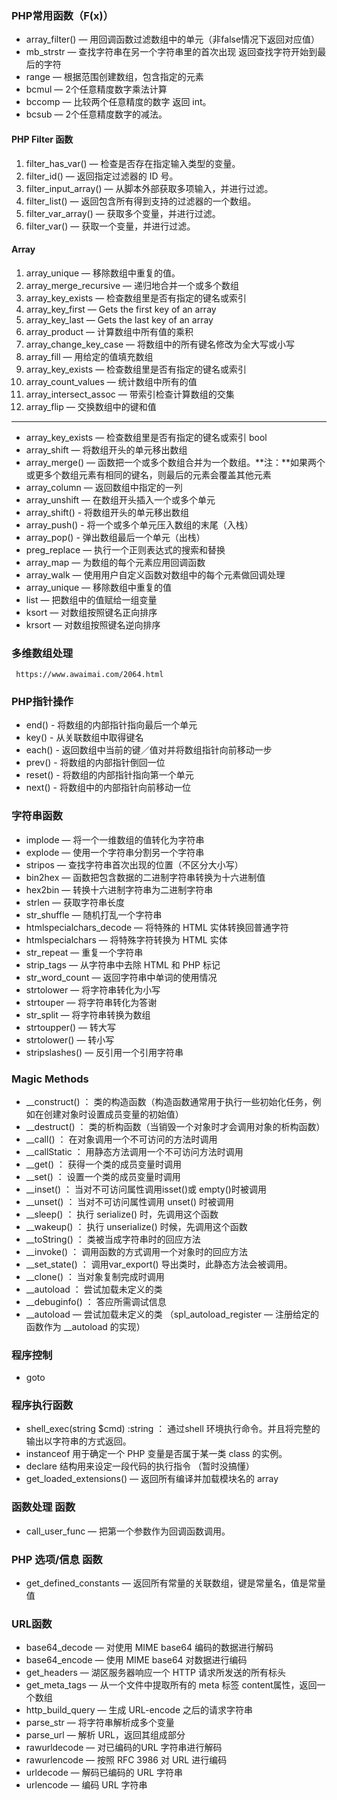 ### PHP常用函数（F(x)） ###

- array_filter()  — 用回调函数过滤数组中的单元（非false情况下返回对应值）
- mb_strstr — 查找字符串在另一个字符串里的首次出现 返回查找字符开始到最后的字符
- range — 根据范围创建数组，包含指定的元素
- bcmul — 2个任意精度数字乘法计算
- bccomp — 比较两个任意精度的数字 返回 int。
- bcsub — 2个任意精度数字的减法。


#### PHP Filter 函数 ####

1. filter_has_var() — 检查是否存在指定输入类型的变量。
2. filter_id()	— 返回指定过滤器的 ID 号。
3. filter_input_array()  — 从脚本外部获取多项输入，并进行过滤。
4. filter_list() — 	返回包含所有得到支持的过滤器的一个数组。
5. filter_var_array() — 获取多个变量，并进行过滤。
6. filter_var() — 获取一个变量，并进行过滤。


#### Array ####
1. array_unique — 移除数组中重复的值。
2. array_merge_recursive — 递归地合并一个或多个数组
3. array_key_exists — 检查数组里是否有指定的键名或索引
4. array_key_first — Gets the first key of an array
5. array_key_last — Gets the last key of an array
6. array_product — 计算数组中所有值的乘积
7. array_change_key_case — 将数组中的所有键名修改为全大写或小写
8. array_fill — 用给定的值填充数组
9. array_key_exists — 检查数组里是否有指定的键名或索引
10. array_count_values — 统计数组中所有的值
11. array_intersect_assoc — 带索引检查计算数组的交集
12. array_flip — 交换数组中的键和值
----------

- array_key_exists — 检查数组里是否有指定的键名或索引 bool
- array_shift — 将数组开头的单元移出数组
- array_merge() — 函数把一个或多个数组合并为一个数组。**注：**如果两个或更多个数组元素有相同的键名，则最后的元素会覆盖其他元素
- array_column — 返回数组中指定的一列
- array_unshift — 在数组开头插入一个或多个单元
- array_shift() - 将数组开头的单元移出数组
- array_push() - 将一个或多个单元压入数组的末尾（入栈）
- array_pop() - 弹出数组最后一个单元（出栈）
- preg_replace — 执行一个正则表达式的搜索和替换
- array_map — 为数组的每个元素应用回调函数
- array_walk — 使用用户自定义函数对数组中的每个元素做回调处理
- array_unique — 移除数组中重复的值
- list — 把数组中的值赋给一组变量
- ksort — 对数组按照键名正向排序
- krsort — 对数组按照键名逆向排序

### 多维数组处理  ###
     https://www.awaimai.com/2064.html 

### PHP指针操作 ###
- end() - 将数组的内部指针指向最后一个单元
- key() - 从关联数组中取得键名
- each() - 返回数组中当前的键／值对并将数组指针向前移动一步
- prev() - 将数组的内部指针倒回一位
- reset() - 将数组的内部指针指向第一个单元
- next() - 将数组中的内部指针向前移动一位

### 字符串函数 ###

- implode — 将一个一维数组的值转化为字符串
- explode — 使用一个字符串分割另一个字符串
- stripos — 查找字符串首次出现的位置（不区分大小写）
- bin2hex — 函数把包含数据的二进制字符串转换为十六进制值
- hex2bin — 转换十六进制字符串为二进制字符串
- strlen — 获取字符串长度
- str_shuffle — 随机打乱一个字符串
- htmlspecialchars_decode — 将特殊的 HTML 实体转换回普通字符
- htmlspecialchars — 将特殊字符转换为 HTML 实体
- str_repeat — 重复一个字符串
- strip_tags — 从字符串中去除 HTML 和 PHP 标记
- str_word_count — 返回字符串中单词的使用情况
- strtolower — 将字符串转化为小写
- strtouper — 将字符串转化为答谢
- str_split — 将字符串转换为数组
- strtoupper()	— 转大写
- strtolower() — 转小写
- stripslashes() — 反引用一个引用字符串


### Magic Methods ###

- __construct() ： 类的构造函数（构造函数通常用于执行一些初始化任务，例如在创建对象时设置成员变量的初始值）
- __destruct() ： 类的析构函数（当销毁一个对象时才会调用对象的析构函数）
- __call() ： 在对象调用一个不可访问的方法时调用
- __callStatic ： 用静态方法调用一个不可访问方法时调用
- __get() ： 获得一个类的成员变量时调用
- __set() ： 设置一个类的成员变量时调用
- __inset() ： 当对不可访问属性调用isset()或 empty()时被调用
- __unset() ： 当对不可访问属性调用 unset() 时被调用
- __sleep() ： 执行 serialize() 时，先调用这个函数
- __wakeup() ： 执行 unserialize() 时候，先调用这个函数
- __toString()  ： 类被当成字符串时的回应方法
- __invoke() ： 调用函数的方式调用一个对象时的回应方法
- __set_state() ： 调用var_export() 导出类时，此静态方法会被调用。
- __clone() ： 当对象复制完成时调用
- __autoload ： 尝试加载未定义的类
- __debuginfo() ： 答应所需调试信息
- __autoload — 尝试加载未定义的类 （spl_autoload_register — 注册给定的函数作为 __autoload 的实现）

### 程序控制 ###

- goto

### 程序执行函数 ###

- shell_exec(string $cmd) :string ： 通过shell 环境执行命令。并且将完整的输出以字符串的方式返回。
- instanceof 用于确定一个 PHP 变量是否属于某一类 class 的实例。
- declare 结构用来设定一段代码的执行指令 （暂时没搞懂）
- get_loaded_extensions() — 返回所有编译并加载模块名的 array


### 函数处理 函数 ###

- call_user_func — 把第一个参数作为回调函数调用。

### PHP 选项/信息 函数 ###

- get_defined_constants — 返回所有常量的关联数组，键是常量名，值是常量值

### URL函数 ###

- base64_decode — 对使用 MIME base64 编码的数据进行解码
- base64_encode — 使用 MIME base64 对数据进行编码
- get_headers — 湖区服务器响应一个 HTTP 请求所发送的所有标头
- get_meta_tags — 从一个文件中提取所有的 meta 标签 content属性，返回一个数组
- http_build_query — 生成 URL-encode 之后的请求字符串
- parse_str — 将字符串解析成多个变量
- parse_url — 解析 URL，返回其组成部分
- rawurldecode — 对已编码的URL 字符串进行解码
- rawurlencode — 按照 RFC 3986 对 URL 进行编码
- urldecode — 解码已编码的 URL 字符串
- urlencode — 编码 URL 字符串
